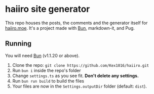 # haiiro site generator

This repo houses the posts, the comments and the generator itself
for [haiiro.moe](https://haiiro.moe). It's a project made with
[Bun](https://bun.sh), markdown-it, and Pug.

## Running

You will need [Bun](https://bun.sh) (v1.1.20 or above).

1. Clone the repo: `git clone https://github.com/Kex1016/haiiro.git`
2. Run `bun i` inside the repo's folder
3. Change `settings.ts` as you see fit. **Don't delete any settings.**
4. Run `bun run build` to build the files
5. Your files are now in the `Settings.outputDir` folder (default: `dist`).
